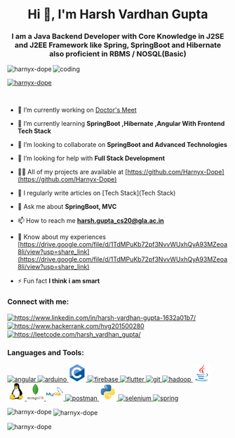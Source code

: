 <h1 align="center">Hi 👋, I'm Harsh Vardhan Gupta</h1>
<h3 align="center">I am a Java Backend Developer with Core Knowledge in J2SE and J2EE Framework like Spring, SpringBoot and Hibernate also proficient in RBMS / NOSQL(Basic)</h3>

<img align="right" alt="coding" width="400" src="https://cdn.dribbble.com/users/1162077/screenshots/3848914/programmer.gif">

<p align="left"> <img src="https://komarev.com/ghpvc/?username=harnyx-dope&label=Profile%20views&color=0e75b6&style=flat" alt="harnyx-dope" /> </p>

<p align="left"> <a href="https://github.com/ryo-ma/github-profile-trophy"><img src="https://github-profile-trophy.vercel.app/?username=harnyx-dope" alt="harnyx-dope" /></a> </p>

<p align="left"> <a href="https://twitter.com/" target="blank"><img src="https://img.shields.io/twitter/follow/?logo=twitter&style=for-the-badge" alt="" /></a> </p>

- 🔭 I’m currently working on [Doctor's Meet](https://github.com/Harnyx-Dope/MINI-PROJECT-1-5-SEM-)

- 🌱 I’m currently learning **SpringBoot ,Hibernate ,Angular With Frontend Tech Stack**

- 👯 I’m looking to collaborate on **SpringBoot and Advanced Technologies**

- 🤝 I’m looking for help with **Full Stack Development**

- 👨‍💻 All of my projects are available at [https://github.com/Harnyx-Dope](https://github.com/Harnyx-Dope)

- 📝 I regularly write articles on [Tech Stack](Tech Stack)

- 💬 Ask me about **SpringBoot, MVC**

- 📫 How to reach me **harsh.gupta_cs20@gla.ac.in**

- 📄 Know about my experiences [https://drive.google.com/file/d/1TdMPuKb72pf3NvvWUxhQyA93MZeoa8li/view?usp=share_link](https://drive.google.com/file/d/1TdMPuKb72pf3NvvWUxhQyA93MZeoa8li/view?usp=share_link)

- ⚡ Fun fact **I think i am smart**

<h3 align="left">Connect with me:</h3>
<p align="left">
<a href="https://linkedin.com/in/https://www.linkedin.com/in/harsh-vardhan-gupta-1632a01b7/" target="blank"><img align="center" src="https://raw.githubusercontent.com/rahuldkjain/github-profile-readme-generator/master/src/images/icons/Social/linked-in-alt.svg" alt="https://www.linkedin.com/in/harsh-vardhan-gupta-1632a01b7/" height="30" width="40" /></a>
<a href="https://www.hackerrank.com/https://www.hackerrank.com/hvg201500280" target="blank"><img align="center" src="https://raw.githubusercontent.com/rahuldkjain/github-profile-readme-generator/master/src/images/icons/Social/hackerrank.svg" alt="https://www.hackerrank.com/hvg201500280" height="30" width="40" /></a>
<a href="https://www.leetcode.com/https://leetcode.com/harsh_vardhan_gupta/" target="blank"><img align="center" src="https://raw.githubusercontent.com/rahuldkjain/github-profile-readme-generator/master/src/images/icons/Social/leet-code.svg" alt="https://leetcode.com/harsh_vardhan_gupta/" height="30" width="40" /></a>
</p>

<h3 align="left">Languages and Tools:</h3>
<p align="left"> <a href="https://angular.io" target="_blank" rel="noreferrer"> <img src="https://angular.io/assets/images/logos/angular/angular.svg" alt="angular" width="40" height="40"/> </a> <a href="https://www.arduino.cc/" target="_blank" rel="noreferrer"> <img src="https://cdn.worldvectorlogo.com/logos/arduino-1.svg" alt="arduino" width="40" height="40"/> </a> <a href="https://www.cprogramming.com/" target="_blank" rel="noreferrer"> <img src="https://raw.githubusercontent.com/devicons/devicon/master/icons/c/c-original.svg" alt="c" width="40" height="40"/> </a> <a href="https://firebase.google.com/" target="_blank" rel="noreferrer"> <img src="https://www.vectorlogo.zone/logos/firebase/firebase-icon.svg" alt="firebase" width="40" height="40"/> </a> <a href="https://flutter.dev" target="_blank" rel="noreferrer"> <img src="https://www.vectorlogo.zone/logos/flutterio/flutterio-icon.svg" alt="flutter" width="40" height="40"/> </a> <a href="https://git-scm.com/" target="_blank" rel="noreferrer"> <img src="https://www.vectorlogo.zone/logos/git-scm/git-scm-icon.svg" alt="git" width="40" height="40"/> </a> <a href="https://hadoop.apache.org/" target="_blank" rel="noreferrer"> <img src="https://www.vectorlogo.zone/logos/apache_hadoop/apache_hadoop-icon.svg" alt="hadoop" width="40" height="40"/> </a> <a href="https://www.java.com" target="_blank" rel="noreferrer"> <img src="https://raw.githubusercontent.com/devicons/devicon/master/icons/java/java-original.svg" alt="java" width="40" height="40"/> </a> <a href="https://www.linux.org/" target="_blank" rel="noreferrer"> <img src="https://raw.githubusercontent.com/devicons/devicon/master/icons/linux/linux-original.svg" alt="linux" width="40" height="40"/> </a> <a href="https://www.mongodb.com/" target="_blank" rel="noreferrer"> <img src="https://raw.githubusercontent.com/devicons/devicon/master/icons/mongodb/mongodb-original-wordmark.svg" alt="mongodb" width="40" height="40"/> </a> <a href="https://www.mysql.com/" target="_blank" rel="noreferrer"> <img src="https://raw.githubusercontent.com/devicons/devicon/master/icons/mysql/mysql-original-wordmark.svg" alt="mysql" width="40" height="40"/> </a> <a href="https://postman.com" target="_blank" rel="noreferrer"> <img src="https://www.vectorlogo.zone/logos/getpostman/getpostman-icon.svg" alt="postman" width="40" height="40"/> </a> <a href="https://www.python.org" target="_blank" rel="noreferrer"> <img src="https://raw.githubusercontent.com/devicons/devicon/master/icons/python/python-original.svg" alt="python" width="40" height="40"/> </a> <a href="https://www.selenium.dev" target="_blank" rel="noreferrer"> <img src="https://raw.githubusercontent.com/detain/svg-logos/780f25886640cef088af994181646db2f6b1a3f8/svg/selenium-logo.svg" alt="selenium" width="40" height="40"/> </a> <a href="https://spring.io/" target="_blank" rel="noreferrer"> <img src="https://www.vectorlogo.zone/logos/springio/springio-icon.svg" alt="spring" width="40" height="40"/> </a> </p>

<p><img align="left" src="https://github-readme-stats.vercel.app/api/top-langs?username=harnyx-dope&show_icons=true&locale=en&layout=compact" alt="harnyx-dope" /></p>

<p>&nbsp;<img align="center" src="https://github-readme-stats.vercel.app/api?username=harnyx-dope&show_icons=true&locale=en" alt="harnyx-dope" /></p>

<p><img align="center" src="https://github-readme-streak-stats.herokuapp.com/?user=harnyx-dope&" alt="harnyx-dope" /></p>

